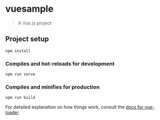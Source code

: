 # vuesample

> A Vue.js project

## Project setup

```
npm install
```

### Compiles and hot-reloads for development

```
npm run serve
```

### Compiles and minifies for production

```
npm run build
```

For detailed explanation on how things work, consult the [docs for vue-loader](http://vuejs.github.io/vue-loader).
